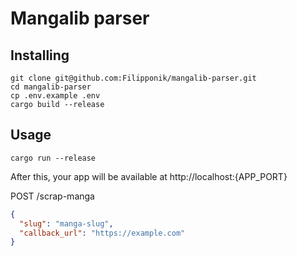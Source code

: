 # Mangalib parser

## Installing

```shell
git clone git@github.com:Filipponik/mangalib-parser.git
cd mangalib-parser
cp .env.example .env
cargo build --release
```

## Usage

```shell
cargo run --release
```
After this, your app will be available at http://localhost:{APP_PORT}

POST /scrap-manga
```json
{
  "slug": "manga-slug",
  "callback_url": "https://example.com"
}

```